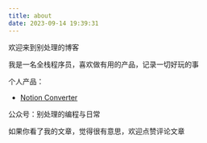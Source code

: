 ```yaml
---
title: about
date: 2023-09-14 19:39:31
---
```


欢迎来到别处理的博客

我是一名全栈程序员，喜欢做有用的产品，记录一切好玩的事

个人产品：
- [Notion Converter](https://www.notionconverter.com)

公众号：别处理的编程与日常

如果你看了我的文章，觉得很有意思，欢迎点赞评论文章
